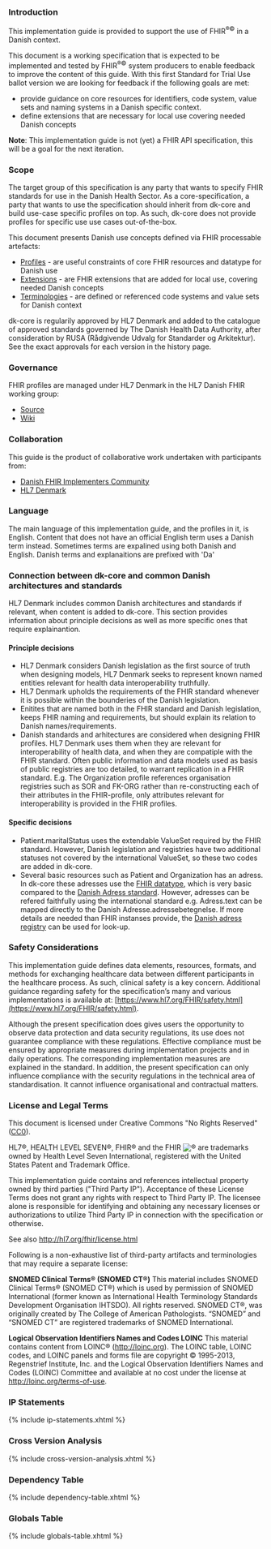 ### Introduction
This implementation guide is provided to support the use of FHIR<sup>&reg;&copy;</sup> in a Danish context.

This document is a working specification that is expected to be implemented and tested by FHIR<sup>&reg;&copy;</sup> system producers to enable feedback to improve the content of this guide. With this first Standard for Trial Use ballot version we are looking for feedback if the following goals are met:  
- provide guidance on core resources for identifiers, code system, value sets and naming systems in a Danish specific context.
- define extensions that are necessary for local use covering needed Danish concepts

**Note**: This implementation guide is not (yet) a FHIR API specification, this will be a goal for the next iteration.

### Scope
The target group of this specification is any party that wants to specify FHIR standards for use in the Danish Health Sector. As a core-specification, a party that wants to use the specification should inherit from dk-core and build use-case specific profiles on top. As such, dk-core does not provide profiles for specific use use cases out-of-the-box.

This document presents Danish use concepts defined via FHIR processable artefacts:

* [Profiles](profiles.html) - are useful constraints of core FHIR resources and datatype for Danish use
* [Extensions](extensions.html) - are FHIR extensions that are added for local use, covering needed Danish concepts
* [Terminologies](terminology.html) - are defined or referenced code systems and value sets for Danish context

dk-core is regularily approved by HL7 Denmark and added to the catalogue of approved standards governed by The Danish Health Data Authority, after consideration by RUSA (Rådgivende Udvalg for Standarder og Arkitektur). See the exact approvals for each version in the history page.

### Governance
FHIR profiles are managed under HL7 Denmark in the HL7 Danish FHIR working group:

* [Source](https://github.com/hl7dk/dk-core)
* [Wiki](https://github.com/hl7dk/dk-core)

### Collaboration
This guide is the product of collaborative work undertaken with participants from:

* [Danish FHIR Implementers Community](https://confluence.hl7.org/display/HD/DK+FHIR+SIG)
* [HL7 Denmark](https://www.hl7.dk)

### Language
The main language of this implementation guide, and the profiles in it, is English. Content that does not have an official English term uses a Danish term instead. Sometimes terms are expalined using both Danish and English. Danish terms and explanaitions are prefixed with 'Da'

### Connection between dk-core and common Danish architectures and standards
HL7 Denmark includes common Danish architectures and standards if relevant, when content is added to dk-core. This section provides information about principle decisions as well as more specific ones that require explainantion.

#### Principle decisions
* HL7 Denmark considers Danish legislation as the first source of truth when designing models, HL7 Denmark seeks to represent known named entities relevant for health data interoperability truthfully.
* HL7 Denmark upholds the requirements of the FHIR standard whenever it is possible within the bounderies of the Danish legislation.
* Enitites that are named both in the FHIR standard and Danish legislation, keeps FHIR naming and requirements, but should explain its relation to Danish names/requirements.
* Danish standards and arhitectures are considered when designing FHIR profiles. HL7 Denmark uses them when they are relevant for interoperability of health data, and when they are compatiple with the FHIR standard. Often public information and data models used as basis of public registries are too detailed, to warrant replication in a FHIR standard. E.g. The Organization profile references organisation registries such as SOR and FK-ORG rather than re-constructing each of their attributes in the FHIR-profile, only attributes relevant for interoperability is provided in the FHIR profiles.

#### Specific decisions
* Patient.maritalStatus uses the extendable ValueSet required by the FHIR standard. However, Danish legislation and registries have two additional statuses not covered by the international ValueSet, so these two codes are added in dk-core.
* Several basic resources such as Patient and Organization has an adress. In dk-core these adresses use the [FHIR datatype](http://hl7.org/fhir/R4/datatypes.html#Address), which is very basic compared to the [Danish Adress standard](https://arkitektur.digst.dk/adresse). However, adresses can be refered faithfully using the international standard e.g. Adress.text can be mapped directly to the Danish Adresse.adressebetegnelse. If more details are needed than FHIR instanses provide, the [Danish adress registry](https://danmarksadresser.dk/om-adresser/danmarks-adresseregister-dar) can be used for look-up. 

### Safety Considerations
This implementation guide defines data elements, resources, formats, and methods for exchanging healthcare data between different participants in the healthcare process. As such, clinical safety is a key concern. Additional guidance regarding safety for the specification’s many and various implementations is available at: [https://www.hl7.org/FHIR/safety.html](https://www.hl7.org/FHIR/safety.html).

Although the present specification does gives users the opportunity to observe data protection and data security regulations, its use does not guarantee compliance with these regulations. Effective compliance must be ensured by appropriate measures during implementation projects and in daily operations. The corresponding implementation measures are explained in the standard. 
In addition, the present specification can only influence compliance with the security regulations in the technical area of standardisation. It cannot influence organisational and contractual matters.

### License and Legal Terms 

This document is licensed under Creative Commons "No Rights Reserved" ([CC0](https://creativecommons.org/publicdomain/zero/1.0/)).

HL7®, HEALTH LEVEL SEVEN®, FHIR® and the FHIR <img src="icon-fhir-16.png" style="float: none; margin: 0px; padding: 0px; vertical-align: bottom"/>&reg; are trademarks owned by Health Level Seven International, registered with the United States Patent and Trademark Office.

This implementation guide contains and references intellectual property owned by third parties ("Third Party IP"). Acceptance of these License Terms does not grant any rights with respect to Third Party IP. The licensee alone is responsible for identifying and obtaining any necessary licenses or authorizations to utilize Third Party IP in connection with the specification or otherwise.

See also http://hl7.org/fhir/license.html

Following is a non-exhaustive list of third-party artifacts and terminologies that may require a separate license:

**SNOMED Clinical Terms® (SNOMED CT®)**
This material includes SNOMED Clinical Terms® (SNOMED CT®) which is used by permission of SNOMED International (former known as International Health Terminology Standards Development Organisation IHTSDO). All rights reserved. SNOMED CT®, was originally created by The College of American Pathologists. “SNOMED” and “SNOMED CT” are registered trademarks of SNOMED International.

**Logical Observation Identifiers Names and Codes LOINC**
This material contains content from LOINC® (http://loinc.org). The LOINC table, LOINC codes, and LOINC panels and forms file are copyright © 1995-2013, Regenstrief Institute, Inc. and the Logical Observation Identifiers Names and Codes (LOINC) Committee and available at no cost under the license at http://loinc.org/terms-of-use.

### IP Statements

{% include ip-statements.xhtml %}

### Cross Version Analysis

{% include cross-version-analysis.xhtml %}

### Dependency Table

{% include dependency-table.xhtml %}

### Globals Table

{% include globals-table.xhtml %}
